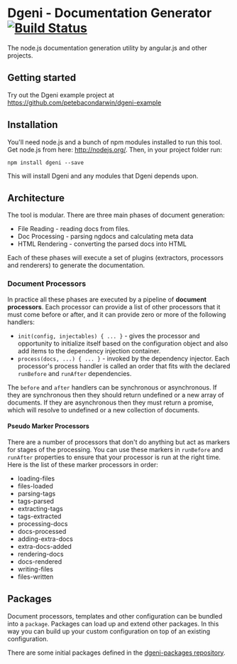 # Dgeni - Documentation Generator [![Build Status](https://travis-ci.org/angular/dgeni.svg?branch=master)](https://travis-ci.org/angular/dgeni)

The node.js documentation generation utility by angular.js and other projects.

## Getting started

Try out the Dgeni example project at https://github.com/petebacondarwin/dgeni-example

## Installation

You'll need node.js and a bunch of npm modules installed to run this tool.  Get node.js from here:
http://nodejs.org/.  Then, in your project folder run:

```
npm install dgeni --save
```

This will install Dgeni and any modules that Dgeni depends upon.


## Architecture

The tool is modular.  There are three main phases of document generation:

* File Reading - reading docs from files.
* Doc Processing - parsing ngdocs and calculating meta data
* HTML Rendering - converting the parsed docs into HTML

Each of these phases will execute a set of plugins (extractors, processors and renderers) to
generate the documentation.

### Document Processors

In practice all these phases are executed by a pipeline of **document processors**. Each processor
can provide a list of other processors that it must come before or after, and it can provide zero or
more of the following handlers:

* `init(config, injectables) { ... }` - gives the processor and opportunity to initialize itself
based on the configuration object and also add items to the dependency injection container.
* `process(docs, ...) { ... }` - invoked by the dependency injector.  Each processor's process
handler is called an order that fits with the declared `runBefore` and `runAfter` dependencies.

The `before` and `after` handlers can be synchronous or asynchronous.  If they are synchronous then
they should return undefined or a new array of documents. If they are asynchronous then they must
return a promise, which will resolve to undefined or a new collection of documents.

#### Pseudo Marker Processors

There are a number of processors that don't do anything but act as markers for stages of the
processing.  You can use these markers in `runBefore` and `runAfter` properties to ensure that your
processor is run at the right time.  Here is the list of these marker processors in order:

* loading-files
* files-loaded
* parsing-tags
* tags-parsed
* extracting-tags
* tags-extracted
* processing-docs
* docs-processed
* adding-extra-docs
* extra-docs-added
* rendering-docs
* docs-rendered
* writing-files
* files-written


## Packages

Document processors, templates and other configuration can be bundled into a `package`.  Packages
can load up and extend other packages.  In this way you can build up your custom configuration on
top of an existing configuration.

There are some initial packages defined in the
[dgeni-packages repository](https://github.com/angular/dgeni-packages).


